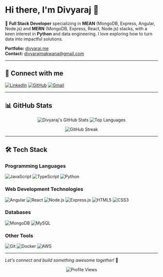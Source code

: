 # Hi there, I'm Divyaraj 👋

🌟 **Full Stack Developer** specializing in **MEAN** (MongoDB, Express, Angular, Node.js) and **MERN** (MongoDB, Express, React, Node.js) stacks, with a keen interest in **Python** and data engineering. I love exploring how to turn data into impactful solutions.

**Portfolio:** [divyaraj.me](https://divyaraj.me)  
**Contact:** divyarajmakwana@gmail.com

---

## 🚀 Connect with me

[![LinkedIn](https://img.shields.io/badge/LinkedIn-0077B5?style=for-the-badge&logo=linkedin&logoColor=white)](https://linkedin.com/in/divyaraj-makwana)
[![GitHub](https://img.shields.io/badge/GitHub-100000?style=for-the-badge&logo=github&logoColor=white)](https://github.com/divyaraj25)
[![Gmail](https://img.shields.io/badge/Gmail-D14836?style=for-the-badge&logo=gmail&logoColor=white)](mailto:divyarajmakwana@gmail.com)

---

## 📊 GitHub Stats

<div align="center">
  
![Divyaraj's GitHub Stats](https://github-readme-stats.vercel.app/api?username=divyaraj25&show_icons=true&theme=radical&count_private=true)
![Top Languages](https://github-readme-stats.vercel.app/api/top-langs/?username=divyaraj25&layout=compact&theme=radical)

![GitHub Streak](https://github-readme-streak-stats.herokuapp.com/?user=divyaraj25&theme=radical)

</div>

---

## 🛠️ Tech Stack

### Programming Languages
![JavaScript](https://img.shields.io/badge/JavaScript-F7DF1E?style=for-the-badge&logo=javascript&logoColor=black)
![TypeScript](https://img.shields.io/badge/TypeScript-007ACC?style=for-the-badge&logo=typescript&logoColor=white)
![Python](https://img.shields.io/badge/Python-3776AB?style=for-the-badge&logo=python&logoColor=white)

### Web Development Technologies
![Angular](https://img.shields.io/badge/Angular-DD0031?style=for-the-badge&logo=angular&logoColor=white)
![React](https://img.shields.io/badge/React-20232A?style=for-the-badge&logo=react&logoColor=61DAFB)
![Node.js](https://img.shields.io/badge/Node.js-339933?style=for-the-badge&logo=nodedotjs&logoColor=white)
![Express.js](https://img.shields.io/badge/Express.js-000000?style=for-the-badge&logo=express&logoColor=white)
![HTML5](https://img.shields.io/badge/HTML5-E34F26?style=for-the-badge&logo=html5&logoColor=white)
![CSS3](https://img.shields.io/badge/CSS3-1572B6?style=for-the-badge&logo=css3&logoColor=white)

### Databases
![MongoDB](https://img.shields.io/badge/MongoDB-4EA94B?style=for-the-badge&logo=mongodb&logoColor=white)
![MySQL](https://img.shields.io/badge/MySQL-005C84?style=for-the-badge&logo=mysql&logoColor=white)

### Other Tools
![Git](https://img.shields.io/badge/Git-F05032?style=for-the-badge&logo=git&logoColor=white)
![Docker](https://img.shields.io/badge/Docker-2CA5E0?style=for-the-badge&logo=docker&logoColor=white)
![AWS](https://img.shields.io/badge/AWS-FF9900?style=for-the-badge&logo=amazonaws&logoColor=white)

---

*Let's connect and build something awesome together!* 🚀

<div align="center">
  
![Profile Views](https://komarev.com/ghpvc/?username=divyaraj25&color=blueviolet&style=flat-square)

</div>
